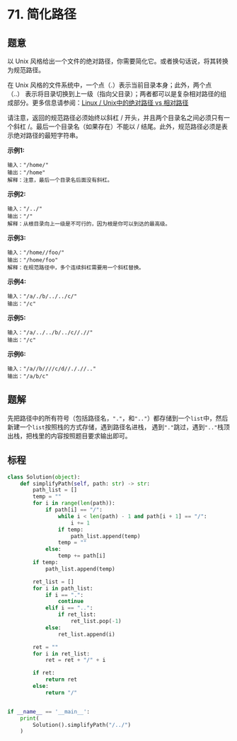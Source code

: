 # 71. 简化路径

## 题意

以 Unix 风格给出一个文件的绝对路径，你需要简化它。或者换句话说，将其转换为规范路径。

在 Unix 风格的文件系统中，一个点（.）表示当前目录本身；此外，两个点 （..） 表示将目录切换到上一级（指向父目录）；两者都可以是复杂相对路径的组成部分。更多信息请参阅：[Linux / Unix中的绝对路径 vs 相对路径](https://blog.csdn.net/u011327334/article/details/50355600)

请注意，返回的规范路径必须始终以斜杠 / 开头，并且两个目录名之间必须只有一个斜杠 /。最后一个目录名（如果存在）不能以 / 结尾。此外，规范路径必须是表示绝对路径的最短字符串。

**示例1:**
```
输入："/home/"
输出："/home"
解释：注意，最后一个目录名后面没有斜杠。
```

**示例2:**
```
输入："/../"
输出："/"
解释：从根目录向上一级是不可行的，因为根是你可以到达的最高级。
```

**示例3:**
```
输入："/home//foo/"
输出："/home/foo"
解释：在规范路径中，多个连续斜杠需要用一个斜杠替换。
```

**示例4:**
```
输入："/a/./b/../../c/"
输出："/c"
```

**示例5:**
```
输入："/a/../../b/../c//.//"
输出："/c"
```

**示例6:**
```
输入："/a//b////c/d//././/.."
输出："/a/b/c"
```

## 题解

先把路径中的所有符号（包括路径名，`"."`，和`".."`）都存储到一个`list`中，然后新建一个`list`按照栈的方式存储，遇到路径名进栈，
遇到`"."`跳过，遇到`".."`栈顶出栈，把栈里的内容按照题目要求输出即可。

## 标程

```python
class Solution(object):
    def simplifyPath(self, path: str) -> str:
        path_list = []
        temp = ""
        for i in range(len(path)):
            if path[i] == "/":
                while i < len(path) - 1 and path[i + 1] == "/":
                    i += 1
                if temp:
                    path_list.append(temp)
                temp = ""
            else:
                temp += path[i]
        if temp:
            path_list.append(temp)

        ret_list = []
        for i in path_list:
            if i == ".":
                continue
            elif i == "..":
                if ret_list:
                    ret_list.pop(-1)
            else:
                ret_list.append(i)

        ret = ""
        for i in ret_list:
            ret = ret + "/" + i

        if ret:
            return ret
        else:
            return "/"


if __name__ == '__main__':
    print(
        Solution().simplifyPath("/../")
    )

```